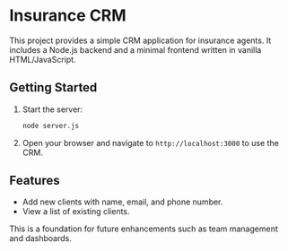 # Insurance CRM

This project provides a simple CRM application for insurance agents. It includes a Node.js backend and a minimal frontend written in vanilla HTML/JavaScript.

## Getting Started

1. Start the server:
   ```bash
   node server.js
   ```

2. Open your browser and navigate to `http://localhost:3000` to use the CRM.

## Features

- Add new clients with name, email, and phone number.
- View a list of existing clients.

This is a foundation for future enhancements such as team management and dashboards.
